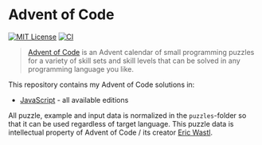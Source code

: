 # Advent of Code

[![MIT License](https://badgen.net/badge/license/MIT/)](LICENSE.md)
[![CI](https://github.com/timkurvers/advent-of-code/workflows/ci/badge.svg)](https://github.com/timkurvers/advent-of-code/actions?query=workflow%3Aci)

> [Advent of Code](https://adventofcode.com) is an Advent calendar of small
> programming puzzles for a variety of skill sets and skill levels that can be
> solved in any programming language you like.

This repository contains my Advent of Code solutions in:

- [JavaScript](js/README.md) - all available editions

All puzzle, example and input data is normalized in the `puzzles`-folder so that
it can be used regardless of target language. This puzzle data is intellectual
property of Advent of Code / its creator [Eric Wastl](https://github.com/topaz).
